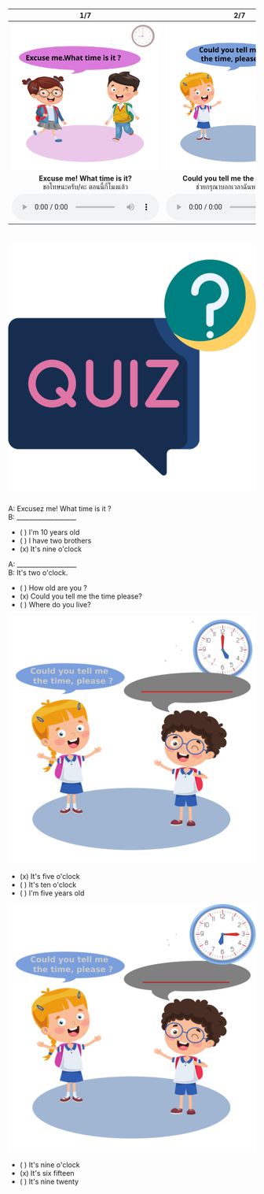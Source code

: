 <div class="carrousel">


|1/7|2/7|3/7|4/7|5/7|6/7|7/7|
| :----: | :----: | :----: | :----: | :----: | :----: | :----: |
|![](/media/img/time__Excuse&#x20;me!&#x20;What&#x20;time&#x20;is&#x20;it.svg)|![](/media/img/time__Could&#x20;you&#x20;tell&#x20;me&#x20;the&#x20;time&#x20;please.svg)|![](/media/img/time__Do&#x20;do&#x20;have&#x20;the&#x20;time.svg)|![](/media/img/time__It's&#x20;five&#x20;o'clock.svg)|![](/media/img/time__It's&#x20;nine&#x20;o'clock.svg)|![](/media/img/time__It's&#x20;four&#x20;thirty.svg)|![](/media/img/time__It's&#x20;six&#x20;fifteen.svg)|
|**Excuse me! What time is it?**<br>ขอโทษนะครับ/คะ ตอนนี้กี่โมงแล้ว|**Could you tell me the time please.**<br>ช่วยกรุณาบอกเวลาฉันหน่อยได้ไหม|**Do do have the time?**<br>ตอนนี้เวลาเท่าไหร่แล้ว/กี่โมงแล้ว|**It's five o'clock.**<br>ตอนนี้เวลา 5 นาฬิกา|**It's nine o'clock.**<br>ตอนนี้เวลา 9 นาฬิกา|**It's four thirty.**<br>ตอนนี้เวลา 4 นาฬิกา 30 นาที|**It's six fifteen.**<br>ตอนนี้เวลา 6 นาฬิกา 15 นาที|
|![](/media/audio/Excuse&#x20;me!&#x20;What&#x20;time&#x20;is&#x20;it.mp3)|![](/media/audio/Could&#x20;you&#x20;tell&#x20;me&#x20;the&#x20;time&#x20;please.mp3)|![](/media/audio/Do&#x20;do&#x20;have&#x20;the&#x20;time.mp3)|![](/media/audio/It's&#x20;five&#x20;o'clock.mp3)|![](/media/audio/It's&#x20;nine&#x20;o'clock.mp3)|![](/media/audio/It's&#x20;four&#x20;thirty.mp3)|![](/media/audio/It's&#x20;six&#x20;fifteen.mp3)|

</div>

# ![icon](/media/icons/quiz.svg) 

A: Excusez me! What time is it ?  
B: ___________________  

 - ( ) I'm 10 years old
 - ( ) I have two brothers
 - (x) It's nine o'clock

A: ___________________  
B: It's two o'clock.  

 - ( ) How old are you ?
 - (x) Could you tell me the time please?
 - ( ) Where do you live?


![exo](/media/img/time__It's%20five%20o'clock_ex.svg)
 - (x) It's five o'clock
 - ( ) It's ten o'clock
 - ( ) I'm five years old

![exo](/media/img/time__It's%20six%20fifteen_ex.svg)
 - ( ) It's nine o'clock
 - (x) It's six fifteen
 - ( ) It's nine twenty